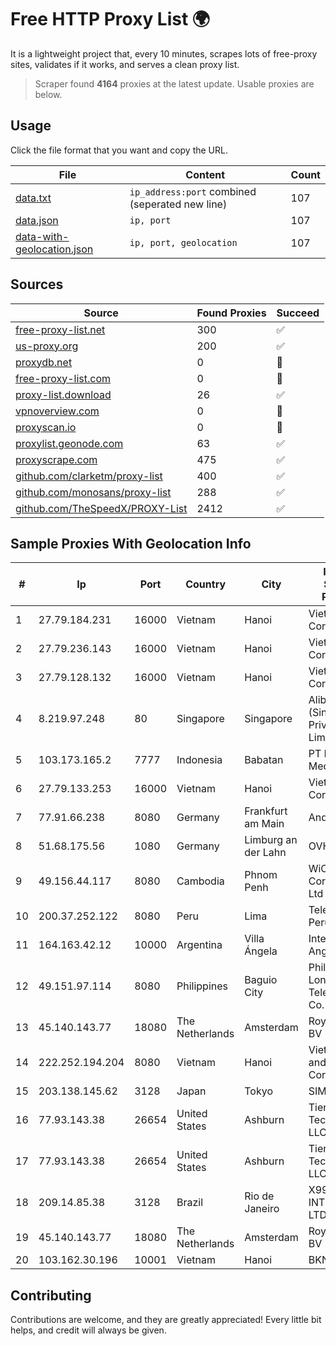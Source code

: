 
# Free HTTP Proxy List 🌍

It is a lightweight project that, every 10 minutes, scrapes lots of free-proxy sites, validates if it works, and serves a clean proxy list.


> Scraper found **4164** proxies at the latest update. Usable proxies are below.

## Usage

Click the file format that you want and copy the URL.


|File|Content|Count|
|----|-------|-----|
|[data.txt](https://raw.githubusercontent.com/themiralay/Proxy-List-World/master/data.txt)|`ip_address:port` combined (seperated new line)|107|
|[data.json](https://raw.githubusercontent.com/themiralay/Proxy-List-World/master/data.json)|`ip, port`|107|
|[data-with-geolocation.json](https://raw.githubusercontent.com/themiralay/Proxy-List-World/master/data-with-geolocation.json)|`ip, port, geolocation`|107|

## Sources

|Source|Found Proxies|Succeed|
|------|-------------|-------|
|[free-proxy-list.net](https://free-proxy-list.net)|300|✅|
|[us-proxy.org](https://www.us-proxy.org)|200|✅|
|[proxydb.net](http://proxydb.net)|0|🚫|
|[free-proxy-list.com](https://free-proxy-list.com/?page=&port=&type%5B%5D=http&type%5B%5D=https&up_time=0&search=Search)|0|🚫|
|[proxy-list.download](https://www.proxy-list.download/HTTP)|26|✅|
|[vpnoverview.com](https://vpnoverview.com/privacy/anonymous-browsing/free-proxy-servers)|0|🚫|
|[proxyscan.io](https://www.proxyscan.io)|0|🚫|
|[proxylist.geonode.com](https://proxylist.geonode.com/api/proxy-list?limit=300&page=1&sort_by=lastChecked&sort_type=desc&protocols=http,https)|63|✅|
|[proxyscrape.com](https://api.proxyscrape.com/v2/?request=displayproxies&protocol=http&timeout=10000&country=all&ssl=all&anonymity=all)|475|✅|
|[github.com/clarketm/proxy-list](https://raw.githubusercontent.com/clarketm/proxy-list/master/proxy-list-raw.txt)|400|✅|
|[github.com/monosans/proxy-list](https://raw.githubusercontent.com/monosans/proxy-list/main/proxies/http.txt)|288|✅|
|[github.com/TheSpeedX/PROXY-List](https://raw.githubusercontent.com/TheSpeedX/PROXY-List/master/http.txt)|2412|✅|


## Sample Proxies With Geolocation Info

|#|Ip|Port|Country|City|Internet Service Provider|
|-|--|----|-------|----|-------------------------|
|1|27.79.184.231|16000|Vietnam|Hanoi|Viettel Corporation|
|2|27.79.236.143|16000|Vietnam|Hanoi|Viettel Corporation|
|3|27.79.128.132|16000|Vietnam|Hanoi|Viettel Corporation|
|4|8.219.97.248|80|Singapore|Singapore|Alibaba Cloud (Singapore) Private Limited|
|5|103.173.165.2|7777|Indonesia|Babatan|PT Pusat Net Media|
|6|27.79.133.253|16000|Vietnam|Hanoi|Viettel Corporation|
|7|77.91.66.238|8080|Germany|Frankfurt am Main|Andrii Hrosh|
|8|51.68.175.56|1080|Germany|Limburg an der Lahn|OVH SAS|
|9|49.156.44.117|8080|Cambodia|Phnom Penh|WiCAM Corporation Ltd|
|10|200.37.252.122|8080|Peru|Lima|Telefonica del Peru S.A.A.|
|11|164.163.42.12|10000|Argentina|Villa Ángela|Interret Villa Angela SRL|
|12|49.151.97.114|8080|Philippines|Baguio City|Philippine Long Distance Telephone Co.|
|13|45.140.143.77|18080|The Netherlands|Amsterdam|RoyaleHosting BV|
|14|222.252.194.204|8080|Vietnam|Hanoi|VietNam Post and Telecom Corporation|
|15|203.138.145.62|3128|Japan|Tokyo|SIMPLEIA|
|16|77.93.143.38|26654|United States|Ashburn|Tier.Net Technologies LLC|
|17|77.93.143.38|26654|United States|Ashburn|Tier.Net Technologies LLC|
|18|209.14.85.38|3128|Brazil|Rio de Janeiro|X99 INTERNET LTDA.|
|19|45.140.143.77|18080|The Netherlands|Amsterdam|RoyaleHosting BV|
|20|103.162.30.196|10001|Vietnam|Hanoi|BKNS|



## Contributing

Contributions are welcome, and they are greatly appreciated! Every
little bit helps, and credit will always be given.

